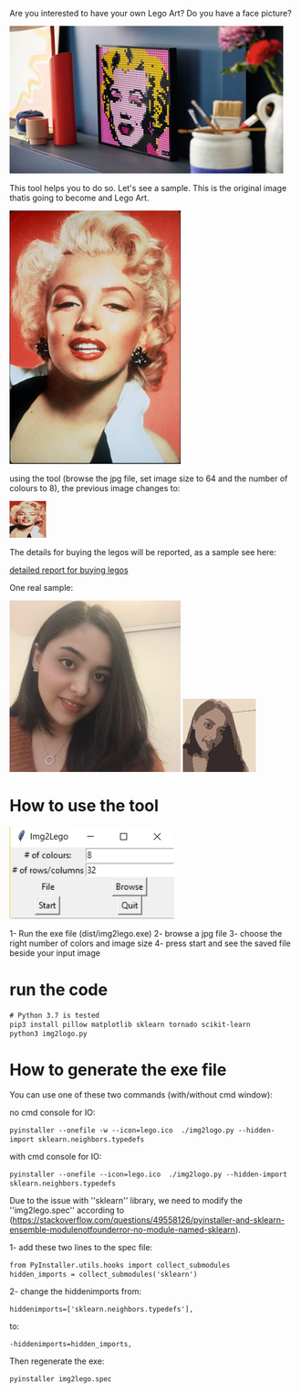 Are you interested to have your own Lego Art? Do you have a face picture?

![Lego art](Lego-Art.png)

This tool helps you to do so. Let's see a sample. This is the original image thatis going to become and Lego Art.

<img src="MarilynMonroe.jpg" alt="Sample original pic" width="300"/>

using the tool (browse the jpg file, set image size to 64 and the number of colours to 8), the previous image changes to:

![Converted version with 8 colours 64x64](MarilynMonroe_64_8.jpg)

The details for buying the legos will be reported, as a sample see here:

[detailed report for buying legos](MarilynMonroe_64_8_Lego_details.rpt)


One real sample:

<img src="Ghazal1.jpg" alt="input, RealSample" width="300"/>

<img src="Ghazal1_128_4.jpg" alt="output, RealSample"/>


# How to use the tool

<img src="img2logo.jpg" alt="img2lego"/>

1- Run the exe file (dist/img2lego.exe)
2- browse a jpg file
3- choose the right number of colors and image size
4- press start and see the saved file beside your input image

# run the code

	# Python 3.7 is tested
	pip3 install pillow matplotlib sklearn tornado scikit-learn  
	python3 img2logo.py

# How to generate the exe file

You can use one of these two commands (with/without cmd window):
	
no cmd console for IO:

	pyinstaller --onefile -w --icon=lego.ico  ./img2logo.py --hidden-import sklearn.neighbors.typedefs

with cmd console for IO:

	pyinstaller --onefile --icon=lego.ico  ./img2logo.py --hidden-import sklearn.neighbors.typedefs 

Due to the issue with ''sklearn'' library, we need to modify the ''img2lego.spec'' according to (https://stackoverflow.com/questions/49558126/pyinstaller-and-sklearn-ensemble-modulenotfounderror-no-module-named-sklearn). 

1- add these two lines to the spec file:

	from PyInstaller.utils.hooks import collect_submodules
	hidden_imports = collect_submodules('sklearn')

2- change the hiddenimports from:

	hiddenimports=['sklearn.neighbors.typedefs'],

to:

	-hiddenimports=hidden_imports,

Then regenerate the exe:

	pyinstaller img2lego.spec
